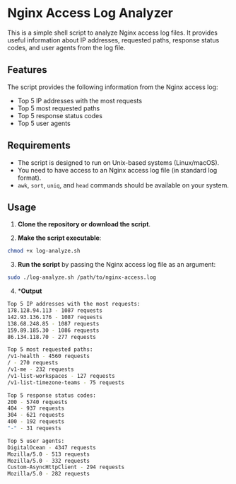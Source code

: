 # Nginx Access Log Analyzer

This is a simple shell script to analyze Nginx access log files. It provides useful information about IP addresses, requested paths, response status codes, and user agents from the log file.

## Features

The script provides the following information from the Nginx access log:
- Top 5 IP addresses with the most requests
- Top 5 most requested paths
- Top 5 response status codes
- Top 5 user agents

## Requirements

- The script is designed to run on Unix-based systems (Linux/macOS).
- You need to have access to an Nginx access log file (in standard log format).
- `awk`, `sort`, `uniq`, and `head` commands should be available on your system.

## Usage

1. **Clone the repository or download the script**.

2. **Make the script executable**:
```bash
chmod +x log-analyze.sh
```

3. **Run the script** by passing the Nginx access log file as an argument:
```bash
sudo ./log-analyze.sh /path/to/nginx-access.log
```

4. ***Output**
```bash
Top 5 IP addresses with the most requests:
178.128.94.113 - 1087 requests
142.93.136.176 - 1087 requests
138.68.248.85 - 1087 requests
159.89.185.30 - 1086 requests
86.134.118.70 - 277 requests

Top 5 most requested paths:
/v1-health - 4560 requests
/ - 270 requests
/v1-me - 232 requests
/v1-list-workspaces - 127 requests
/v1-list-timezone-teams - 75 requests

Top 5 response status codes:
200 - 5740 requests
404 - 937 requests
304 - 621 requests
400 - 192 requests
"-" - 31 requests

Top 5 user agents:
DigitalOcean - 4347 requests
Mozilla/5.0 - 513 requests
Mozilla/5.0 - 332 requests
Custom-AsyncHttpClient - 294 requests
Mozilla/5.0 - 282 requests
```